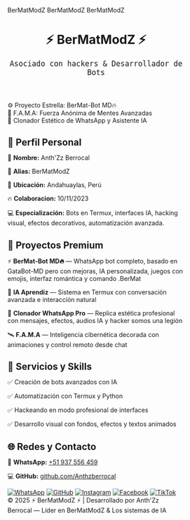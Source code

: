 BerMatModZ BerMatModZ BerMatModZ 
<head>
  <meta charset="UTF-8">
  <meta name="viewport" content="width=device-width, initial-scale=1.0">
  <title>⚡ BerMatModZ |  Profesional ⚡</title>
  <style>
    @import url('https://fonts.googleapis.com/css2?family=Orbitron:wght@600&family=Rajdhani:wght@500&family=Share+Tech+Mono&display=swap');* {
  margin: 0;
  padding: 0;
  box-sizing: border-box;
}

body {
  font-family: 'Rajdhani', sans-serif;
  background: radial-gradient(circle, #0f0c29, #302b63, #24243e);
  color: #fff;
  overflow-x: hidden;
  line-height: 1.7;
  position: relative;
}

body::before {
  content: "";
  position: absolute;
  width: 100%;
  height: 100%;
  background: url('https://www.transparenttextures.com/patterns/cubes.png');
  opacity: 0.03;
  z-index: 0;
}

.glow {
  animation: glow 2s infinite alternate;
}

@keyframes glow {
  from { text-shadow: 0 0 10px #00ffe1; }
  to { text-shadow: 0 0 30px #00ffe1, 0 0 10px #00ffe1; }
}

header {
  text-align: center;
  padding: 80px 20px;
  background: linear-gradient(to bottom, #00000088, #000000cc);
  z-index: 2;
  position: relative;
}

header h1 {
  font-family: 'Orbitron', sans-serif;
  font-size: 4em;
  color: #00ffe1;
  letter-spacing: 3px;
}

.banner-section {
  background: rgba(0, 0, 0, 0.5);
  padding: 40px 20px;
  text-align: center;
}

.banner {
  font-size: 2em;
  color: #00ffe1;
  font-family: 'Orbitron', sans-serif;
  margin: 20px auto;
  max-width: 800px;
  border: 2px solid #00ffe1;
  padding: 20px;
  border-radius: 15px;
  box-shadow: 0 0 20px #00ffe1;
  background: #00000055;
}

.section {
  max-width: 1200px;
  margin: auto;
  padding: 60px 20px;
  position: relative;
  z-index: 2;
}

h2 {
  font-size: 2.5em;
  color: #00ffe1;
  margin-bottom: 20px;
  font-family: 'Orbitron', sans-serif;
  border-left: 6px solid #00ffe1;
  padding-left: 15px;
}

.info-box {
  background: rgba(255, 255, 255, 0.05);
  border-left: 5px solid #00ffe1;
  padding: 25px;
  border-radius: 15px;
  margin-bottom: 40px;
  font-size: 1.3em;
  font-family: 'Share Tech Mono', monospace;
  box-shadow: 0 0 12px #00ffe1aa;
}

.social-icons {
  display: flex;
  gap: 20px;
  justify-content: center;
  margin-top: 20px;
  flex-wrap: wrap;
}

.social-icons a img {
  width: 50px;
  height: 50px;
  transition: transform 0.3s;
  filter: drop-shadow(0 0 5px #00ffe1);
}

.social-icons a img:hover {
  transform: scale(1.2);
}

footer {
  background: rgba(0,0,0,0.85);
  color: #aaa;
  text-align: center;
  padding: 40px;
  font-size: 1em;
}

  </style>
</head>
<body>
  <header>
    <h1 class="glow">⚡ BerMatModZ ⚡</h1>
    <p style="font-family: 'Share Tech Mono', monospace; font-size: 1.2em;">Asociado con hackers & Desarrollador de Bots</p>
  </header>  <section class="banner-section">
    <div class="banner glow">⚙️ Proyecto Estrella: BerMat-Bot MD🔥</div>
    <div class="banner glow">🧠 F.A.M.A: Fuerza Anónima de Mentes Avanzadas</div>
    <div class="banner glow">🤖 Clonador Estético de WhatsApp y Asistente IA</div>
  </section>  <section class="section">
    <h2>👤 Perfil Personal</h2>
    <div class="info-box">
      <p>📛 <strong>Nombre:</strong> Anth'Zz Berrocal</p>
      <p>🧠 <strong>Alias:</strong> BerMatModZ</p>
      <p>📍 <strong>Ubicación:</strong> Andahuaylas, Perú</p>
      <p>🔥 <strong>Colaboracion:</strong> 10/11/2023</p>
      <p>💻 
       <strong>Especialización:</strong> Bots en Termux, interfaces IA, hacking visual, efectos decorativos, automatización avanzada.</p>
    </div><h2>🚀 Proyectos Premium</h2>
<div class="info-box">
  <p>⚡ <strong>BerMat-Bot MD🔥</strong> — WhatsApp bot completo, basado en GataBot-MD pero con mejoras, IA personalizada, juegos con emojis, interfaz romántica y comando .BerMat</p>
  <p>🧠 <strong>IA Aprendiz</strong> — Sistema en Termux con conversación avanzada e interacción natural</p>
  <p>📲 <strong>Clonador WhatsApp Pro</strong> — Replica estética profesional con mensajes, efectos, audios IA y hacker somos una legión</p>
  <p>🛰️ <strong>F.A.M.A</strong> — Inteligencia cibernética decorada con animaciones y control remoto desde chat</p>
</div>

<h2>🔧 Servicios y Skills</h2>
<div class="info-box">
  <p>✅ Creación de bots avanzados con IA</p>
  <p>✅ Automatización con Termux y Python</p>
  <p>✅ Hackeando en modo  profesional de interfaces</p>
  <p>✅ Desarrollo visual con fondos, efectos y textos animados</p>
</div>

<h2>🌐 Redes y Contacto</h2>
<div class="info-box">
  <p>📱 <strong>WhatsApp:</strong> <a href="https://wa.me/51937556459" target="_blank">+51 937 556 459</a></p>
  <p>💻 <strong>GitHub:</strong> <a href="https://github.com/Anthzberrocal" target="_blank">github.com/Anthzberrocal</a></p>
  <div class="social-icons">
    <a href="https://wa.me/51937556459" target="_blank"><img src="https://cdn-icons-png.flaticon.com/512/733/733585.png" alt="WhatsApp"></a>
    <a href="https://github.com/Anthzberrocal" target="_blank"><img src="https://cdn-icons-png.flaticon.com/512/733/733553.png" alt="GitHub"></a>
    <a href="https://www.instagram.com/" target="_blank"><img src="https://cdn-icons-png.flaticon.com/512/733/733558.png" alt="Instagram"></a>
    <a href="https://www.facebook.com/" target="_blank"><img src="https://cdn-icons-png.flaticon.com/512/733/733547.png" alt="Facebook"></a>
    <a href="https://www.tiktok.com/@" target="_blank"><img src="https://cdn-icons-png.flaticon.com/512/3046/3046121.png" alt="TikTok"></a>
  </div>
</div>

  </section>  <footer>
    © 2025 ⚡ BerMatModZ ⚡ | Desarrollado por Anth'Zz Berrocal — Líder en BerMatModZ & Los sistemas de IA 
  </footer>
</body>
</html>
